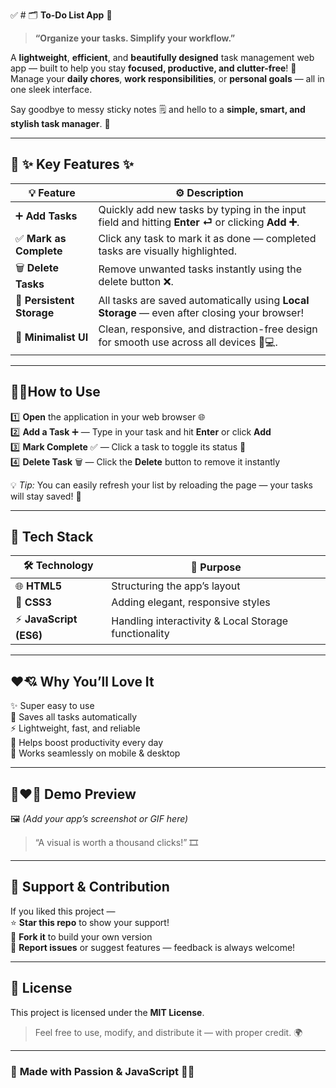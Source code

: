 ✅ # 🗂️ **To-Do List App** 📝  
> **“Organize your tasks. Simplify your workflow.”**

A **lightweight**, **efficient**, and **beautifully designed** task management web app — built to help you stay **focused, productive, and clutter-free**! 🎯  
Manage your **daily chores**, **work responsibilities**, or **personal goals** — all in one sleek interface.  

Say goodbye to messy sticky notes 🗒️ and hello to a **simple, smart, and stylish task manager**. 🚀  

---

## 🤩 **✨ Key Features ✨**

| 💡 Feature | ⚙️ Description |
|-------------|----------------|
| ➕ **Add Tasks** | Quickly add new tasks by typing in the input field and hitting **Enter ⏎** or clicking **Add ➕**. |
| ✅ **Mark as Complete** | Click any task to mark it as done — completed tasks are visually highlighted. |
| 🗑️ **Delete Tasks** | Remove unwanted tasks instantly using the delete button ❌. |
| 💾 **Persistent Storage** | All tasks are saved automatically using **Local Storage** — even after closing your browser! |
| 🎨 **Minimalist UI** | Clean, responsive, and distraction-free design for smooth use across all devices 📱💻. |

---

## 🤔🚀**How to Use**

1️⃣ **Open** the application in your web browser 🌐  
2️⃣ **Add a Task** ➕ — Type in your task and hit **Enter** or click **Add**  
3️⃣ **Mark Complete** ✅ — Click a task to toggle its status 🔄  
4️⃣ **Delete Task** 🗑️ — Click the **Delete** button to remove it instantly  

💡 *Tip:* You can easily refresh your list by reloading the page — your tasks will stay saved! 💾  

---

## 🧩 **Tech Stack**

| 🛠️ Technology | 💬 Purpose |
|----------------|-------------|
| 🌐 **HTML5** | Structuring the app’s layout |
| 🎨 **CSS3** | Adding elegant, responsive styles |
| ⚡ **JavaScript (ES6)** | Handling interactivity & Local Storage functionality |

---

## ❤️💘 **Why You’ll Love It**

✨ Super easy to use  
💾 Saves all tasks automatically  
⚡ Lightweight, fast, and reliable  
🎯 Helps boost productivity every day  
📱 Works seamlessly on mobile & desktop  

---

## 📸❤️‍🔥 **Demo Preview**

🖼️ *(Add your app’s screenshot or GIF here)*  

> “A visual is worth a thousand clicks!” 🎞️  

---

## 💖 **Support & Contribution**

If you liked this project —  
⭐ **Star this repo** to show your support!  
🔗 **Fork it** to build your own version  
🐛 **Report issues** or suggest features — feedback is always welcome!  

---

## 📜 **License**

This project is licensed under the **MIT License**.  

> Feel free to use, modify, and distribute it — with proper credit. 🌍  

---

### 🧠 **Made with Passion & JavaScript 💛🤍**
